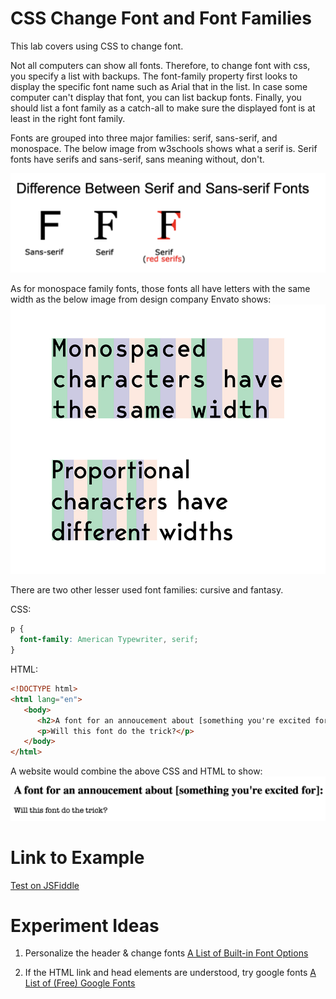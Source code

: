 # CSS Change Font and Font Families

This lab covers using CSS to change font. 

Not all computers can show all fonts. Therefore, to change font with css, you specify a list with backups. The font-family property first looks to display the specific font name such as Arial that in the list. In case some computer can't display that font, you can list backup fonts. Finally, you should list a font family as a catch-all to make sure the displayed font is at least in the right font family.

Fonts are grouped into three major families: serif, sans-serif, and monospace. The below image from w3schools shows what a serif is. Serif fonts have serifs and sans-serif, sans meaning without, don't.

![Serif and Sans-serif Fonts](./img/03-Serif_and_Sans-serif_fonts.png)

As for monospace family fonts, those fonts all have letters with the same width as the below image from design company Envato shows:
![Monospace Font](./img/03-monospaced_fonts.jpg)

There are two other lesser used font families: cursive and fantasy.

CSS:
```css
p {
  font-family: American Typewriter, serif;
}
``` 

HTML:
```html
<!DOCTYPE html>
<html lang="en">
   <body>
      <h2>A font for an annoucement about [something you're excited for]:</h2>
      <p>Will this font do the trick?</p>
   </body>
</html>
```

A website would combine the above CSS and HTML to show:  
![HTML/CSS example of changing paragraphs' font to an elaborate one](./img/03-example_changing_font.png)

# Link to Example

[Test on JSFiddle](https://jsfiddle.net/k_staple/jvznhfaq/10/)



# Experiment Ideas
1. Personalize the header & change fonts
   [A List of Built-in Font Options](https://www.w3.org/Style/Examples/007/fonts.en.html)

2. If the HTML link and head elements are understood, try google fonts
   [A List of (Free) Google Fonts](https://www.w3schools.com/howto/howto_google_fonts.asp)
